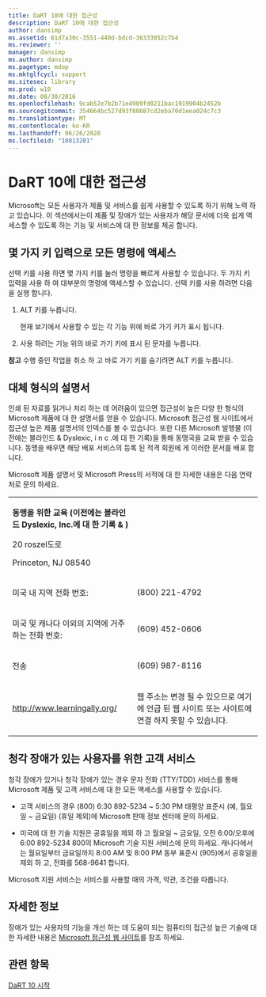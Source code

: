 ```yaml
---
title: DaRT 10에 대한 접근성
description: DaRT 10에 대한 접근성
author: dansimp
ms.assetid: 61d7a30c-3551-440d-bdcd-36333052c7b4
ms.reviewer: ''
manager: dansimp
ms.author: dansimp
ms.pagetype: mdop
ms.mktglfcycl: support
ms.sitesec: library
ms.prod: w10
ms.date: 08/30/2016
ms.openlocfilehash: 9cab52e7b2b71e4909fd0211bac1919904b2452b
ms.sourcegitcommit: 354664bc527d93f80687cd2eba70d1eea024c7c3
ms.translationtype: MT
ms.contentlocale: ko-KR
ms.lasthandoff: 06/26/2020
ms.locfileid: "10813201"
---
```

# DaRT 10에 대한 접근성


Microsoft는 모든 사용자가 제품 및 서비스를 쉽게 사용할 수 있도록 하기 위해 노력 하 고 있습니다. 이 섹션에서는이 제품 및 장애가 있는 사용자가 해당 문서에 더욱 쉽게 액세스할 수 있도록 하는 기능 및 서비스에 대 한 정보를 제공 합니다.

## 몇 가지 키 입력으로 모든 명령에 액세스


선택 키를 사용 하면 몇 가지 키를 눌러 명령을 빠르게 사용할 수 있습니다. 두 가지 키 입력을 사용 하 여 대부분의 명령에 액세스할 수 있습니다. 선택 키를 사용 하려면 다음을 실행 합니다.

1.  ALT 키를 누릅니다.

    현재 보기에서 사용할 수 있는 각 기능 위에 바로 가기 키가 표시 됩니다.

2.  사용 하려는 기능 위의 바로 가기 키에 표시 된 문자를 누릅니다.

**참고**  수행 중인 작업을 취소 하 고 바로 가기 키를 숨기려면 ALT 키를 누릅니다.

 

## 대체 형식의 설명서


인쇄 된 자료를 읽거나 처리 하는 데 어려움이 있으면 접근성이 높은 다양 한 형식의 Microsoft 제품에 대 한 설명서를 얻을 수 있습니다. Microsoft 접근성 웹 사이트에서 접근성 높은 제품 설명서의 인덱스를 볼 수 있습니다. 또한 다른 Microsoft 발행물 (이전에는 블라인드 & Dyslexic, i n c .에 대 한 기록)을 통해 동맹국을 교육 받을 수 있습니다. 동맹을 배우면 해당 배포 서비스의 등록 된 적격 회원에 게 이러한 문서를 배포 합니다.

Microsoft 제품 설명서 및 Microsoft Press의 서적에 대 한 자세한 내용은 다음 연락처로 문의 하세요.

<table>
<colgroup>
<col width="50%" />
<col width="50%" />
</colgroup>
<tbody>
<tr class="odd">
<td align="left"><p><strong>동맹을 위한 교육 (이전에는 블라인드 Dyslexic, Inc.에 대 한 기록 &amp; )</strong></p>
<p>20 roszel도로</p>
<p>Princeton, NJ 08540</p></td>
<td align="left"><p></p></td>
</tr>
<tr class="even">
<td align="left"><p>미국 내 지역 전화 번호:</p></td>
<td align="left"><p>(800) 221-4792</p></td>
</tr>
<tr class="odd">
<td align="left"><p>미국 및 캐나다 이외의 지역에 거주 하는 전화 번호:</p></td>
<td align="left"><p>(609) 452-0606</p></td>
</tr>
<tr class="even">
<td align="left"><p>전송</p></td>
<td align="left"><p>(609) 987-8116</p></td>
</tr>
<tr class="odd">
<td align="left"><p><a href="https://go.microsoft.com/fwlink/?linkid=239" data-raw-source="[http://www.learningally.org/](https://go.microsoft.com/fwlink/?linkid=239)">http://www.learningally.org/</a></p></td>
<td align="left"><p>웹 주소는 변경 될 수 있으므로 여기에 언급 된 웹 사이트 또는 사이트에 연결 하지 못할 수 있습니다.</p></td>
</tr>
</tbody>
</table>

 

## 청각 장애가 있는 사용자를 위한 고객 서비스


청각 장애가 있거나 청각 장애가 있는 경우 문자 전화 (TTY/TDD) 서비스를 통해 Microsoft 제품 및 고객 서비스에 대 한 모든 액세스를 사용할 수 있습니다.

-   고객 서비스의 경우 (800) 6:30 892-5234 ~ 5:30 PM 태평양 표준시 (예, 월요일 ~ 금요일) (휴일 제외)에 Microsoft 판매 정보 센터에 문의 하세요.

-   미국에 대 한 기술 지원은 공휴일을 제외 하 고 월요일 ~ 금요일, 오전 6:00/오후에 6:00 892-5234 800의 Microsoft 기술 지원 서비스에 문의 하세요. 캐나다에서는 월요일부터 금요일까지 8:00 AM 및 8:00 PM 동부 표준시 (905)에서 공휴일을 제외 하 고, 전화를 568-9641 합니다.

Microsoft 지원 서비스는 서비스를 사용할 때의 가격, 약관, 조건을 따릅니다.

## 자세한 정보


장애가 있는 사용자의 기능을 개선 하는 데 도움이 되는 컴퓨터의 접근성 높은 기술에 대 한 자세한 내용은 [Microsoft 접근성 웹 사이트](https://go.microsoft.com/fwlink/?linkid=8431)를 참조 하세요.

## 관련 항목


[DaRT 10 시작](getting-started-with-dart-10.md)

 

 





